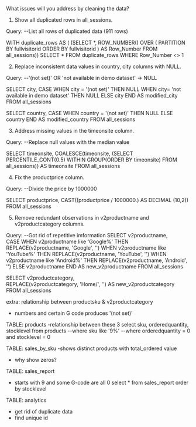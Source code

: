 What issues will you address by cleaning the data?

1. Show all duplicated rows in all_sessions. 

Query: 
--List all rows of duplicated data (911 rows)

WITH duplicate_rows AS (
		(SELECT *,
    		ROW_NUMBER() OVER ( 
        	PARTITION BY fullvisitorid 
        	ORDER BY fullvisitorid
        ) AS Row_Number
			FROM all_sessions)) 
SELECT * FROM duplicate_rows WHERE Row_Number <> 1

2. Replace inconsistent data values in country, city columns with NULL. 

Query:
--'(not set)' OR 'not available in demo dataset' -> NULL 

SELECT city,
CASE
	WHEN city = '(not set)' THEN NULL
	WHEN city= 'not available in demo dataset' THEN NULL
	ELSE city
END AS modified_city
FROM all_sessions

SELECT country,
CASE
	WHEN country = '(not set)' THEN NULL
	ELSE country
END AS modified_country
FROM all_sessions

3. Address missing values in the timeonsite column. 

Query:
--Replace null values with the median value

SELECT timeonsite, 
	COALESCE(timeonsite, 
			 (SELECT PERCENTILE_CONT(0.5) WITHIN GROUP(ORDER BY timeonsite) FROM all_sessions)) AS timeonsite
FROM all_sessions

4. Fix the productprice column. 

Query: 
--Divide the price by 1000000

SELECT productprice, 
	CAST((productprice / 1000000.) AS DECIMAL (10,2))	
FROM all_sessions

5. Remove redundant observations in v2productname and v2productcategory columns. 

Query: 
--Got rid of repetitive imformation
SELECT v2productname,  
	CASE WHEN v2productname like 'Google%' THEN REPLACE(v2productname, 'Google', '')
		WHEN v2productname like 'YouTube%' THEN REPLACE(v2productname, 'YouTube', '')
		WHEN v2productname like 'Android%' THEN REPLACE(v2productname, 'Android', '')
		ELSE v2productname END
		AS new_v2productname
FROM all_sessions

SELECT v2productcategory,  
	REPLACE(v2productcategory, 'Home/', '') AS new_v2productcategory
FROM all_sessions



extra: relationship between productsku & v2productcategory
- numbers and certain G code produces '(not set)'

TABLE: products
-relationship between these 3 
select sku, orderedquantity, stocklevel from products 
--where sku like '9%'
--where orderedquantity = 0 and stocklevel = 0

TABLE: sales_by_sku
-shows distinct products with total_ordered value
- why show zeros?

TABLE: sales_report
- starts with 9 and some G-code are all 0
select * from sales_report order by stocklevel

TABLE: analytics
- get rid of duplicate data
- find unique id 



